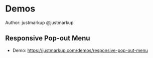 Demos
============

Author: justmarkup @justmarkup

Responsive Pop-out Menu
------------
 * Demo: https://justmarkup.com/demos/responsive-pop-out-menu
